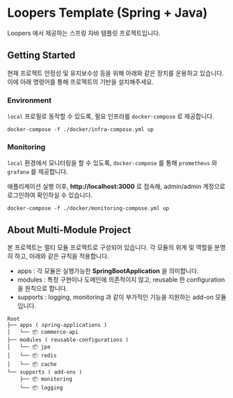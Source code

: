 # Loopers Template (Spring + Java)
Loopers 에서 제공하는 스프링 자바 템플릿 프로젝트입니다.

## Getting Started
현재 프로젝트 안정성 및 유지보수성 등을 위해 아래와 같은 장치를 운용하고 있습니다. 이에 아래 명령어를 통해 프로젝트의 기반을 설치해주세요.
### Environment
`local` 프로필로 동작할 수 있도록, 필요 인프라를 `docker-compose` 로 제공합니다.
```shell
docker-compose -f ./docker/infra-compose.yml up
```
### Monitoring
`local` 환경에서 모니터링을 할 수 있도록, `docker-compose` 를 통해 `prometheus` 와 `grafana` 를 제공합니다.

애플리케이션 실행 이후, **http://localhost:3000** 로 접속해, admin/admin 계정으로 로그인하여 확인하실 수 있습니다.
```shell
docker-compose -f ./docker/monitoring-compose.yml up
```

## About Multi-Module Project
본 프로젝트는 멀티 모듈 프로젝트로 구성되어 있습니다. 각 모듈의 위계 및 역할을 분명히 하고, 아래와 같은 규칙을 적용합니다.

- apps : 각 모듈은 실행가능한 **SpringBootApplication** 을 의미합니다.
- modules : 특정 구현이나 도메인에 의존적이지 않고, reusable 한 configuration 을 원칙으로 합니다.
- supports : logging, monitoring 과 같이 부가적인 기능을 지원하는 add-on 모듈입니다.

```
Root
├── apps ( spring-applications )
│   └── 📦 commerce-api
├── modules ( reusable-configurations )
│   └── 📦 jpa
│   └── 📦 redis
│   └── 📦 cache
└── supports ( add-ons )
    ├── 📦 monitoring
    └── 📦 logging
```
